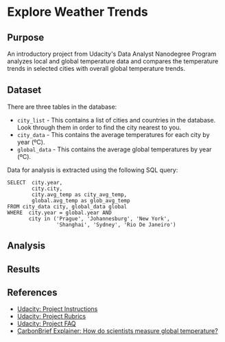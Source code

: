 # Explore Weather Trends

## Purpose
An introductory project from Udacity's Data Analyst Nanodegree Program analyzes local and global temperature data and compares the temperature trends in selected cities with overall global temperature trends.

## Dataset
There are three tables in the database:
- `city_list` - This contains a list of cities and countries in the database. Look through them in order to find the city nearest to you.
- `city_data` - This contains the average temperatures for each city by year (ºC).
- `global_data` - This contains the average global temperatures by year (ºC).

Data for analysis is extracted using the following SQL query:

```
SELECT  city.year,
        city.city,
        city.avg_temp as city_avg_temp,
        global.avg_temp as glob_avg_temp
FROM city_data city, global_data global
WHERE  city.year = global.year AND
       city in ('Prague', 'Johannesburg', 'New York', 
                'Shanghai', 'Sydney', 'Rio De Janeiro')
```

## Analysis

## Results

## References
- [Udacity: Project Instructions](https://classroom.udacity.com/nanodegrees/nd002/parts/93426fc7-0e68-4957-b16b-9fde38776c26/modules/6cfbf770-e84f-4cb7-be34-2ae3e04b42a6/lessons/d551938c-d004-4801-a269-4b8dd784cc3b/project)
- [Udacity: Project Rubrics](https://review.udacity.com/#!/rubrics/1125/view)
- [Udacity: Project FAQ](https://sites.google.com/udacity.com/data-analyst-project-1/home)
- [CarbonBrief Explainer: How do scientists measure global temperature?](https://www.carbonbrief.org/explainer-how-do-scientists-measure-global-temperature)

<!--
SELECT *
FROM city_list
WHERE city in ('Prague', 'Johannesburg', 'New York', 
               'Shanghai', 'Sydney', 'Rio De Janeiro')
-->
